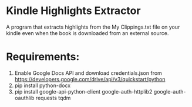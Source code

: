 # Kindle Highlights Extractor
A program that extracts highlights from the My Clippings.txt file on your kindle even when the book is downloaded from an external source.

# Requirements:
1. Enable Google Docs API and download credentials.json from https://developers.google.com/drive/api/v3/quickstart/python
2. pip install python-docx
3. pip install google-api-python-client google-auth-httplib2 google-auth-oauthlib requests tqdm 
